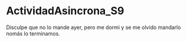 # ActividadAsincrona_S9

Disculpe que no lo mande ayer, pero me dormi y se me olvido mandarlo nomás lo terminamos.
